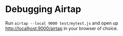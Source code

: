 # Debugging Airtap

Run `airtap --local 9000 test/mytest.js` and open up [http://localhost:9000/airtap](http://localhost:9000/airtap) in your browser of choice.
